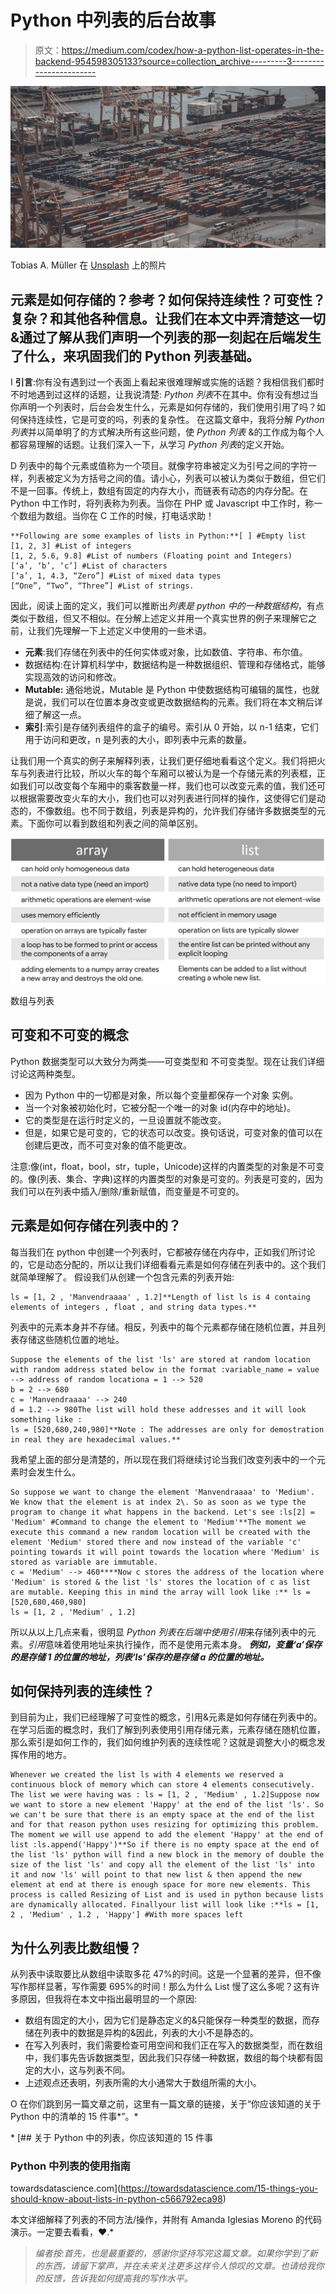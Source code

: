 # Python 中列表的后台故事

> 原文：<https://medium.com/codex/how-a-python-list-operates-in-the-backend-954598305133?source=collection_archive---------3----------------------->

![](img/5bd9ffeeac47eb9248b57014a8498499.png)

Tobias A. Müller 在 [Unsplash](https://unsplash.com/collections/9361351/fps-deck?utm_source=unsplash&utm_medium=referral&utm_content=creditCopyText) 上的照片

## 元素是如何存储的？参考？如何保持连续性？可变性？复杂？和其他各种信息。让我们在本文中弄清楚这一切&通过了解从我们声明一个列表的那一刻起在后端发生了什么，来巩固我们的 Python 列表基础。

I **引言**:你有没有遇到过一个表面上看起来很难理解或实施的话题？我相信我们都时不时地遇到过这样的话题，让我说清楚: *Python 列表*不在其中。你有没有想过当你声明一个列表时，后台会发生什么，元素是如何存储的，我们使用引用了吗？如何保持连续性，它是可变的吗，列表的复杂性。
在这篇文章中，我将分解 *Python 列表*并以简单明了的方式解决所有这些问题，使 *Python 列表* &的工作成为每个人都容易理解的话题。让我们深入一下，从学习 *Python 列表*的定义开始。

D 列表中的每个元素或值称为一个项目。就像字符串被定义为引号之间的字符一样，列表被定义为方括号之间的值。请小心，列表可以被认为类似于数组，但它们不是一回事。传统上，数组有固定的内存大小，而链表有动态的内存分配。在 Python 中工作时，将列表称为列表。当你在 PHP 或 Javascript 中工作时，称一个数组为数组。当你在 C 工作的时候，打电话求助！

```
**Following are some examples of lists in Python:**[ ] #Empty list
[1, 2, 3] #List of integers
[1, 2, 5.6, 9.8] #List of numbers (Floating point and Integers)
[‘a’, ‘b’, ‘c’] #List of characters
[‘a’, 1, 4.3, “Zero”] #List of mixed data types
[“One”, “Two”, “Three”] #List of strings.
```

因此，阅读上面的定义，我们可以推断出*列表是 python 中的一种数据结构*，有点类似于数组，但又不相似。在分解上述定义并用一个真实世界的例子来理解它之前，让我们先理解一下上述定义中使用的一些术语。

*   **元素**:我们存储在列表中的任何实体或对象，比如数值、字符串、布尔值。
*   数据结构:在计算机科学中，数据结构是一种数据组织、管理和存储格式，能够实现高效的访问和修改。
*   **Mutable:** 通俗地说，Mutable 是 Python 中使数据结构可编辑的属性，也就是说，我们可以在位置本身改变或更改数据结构的元素。我们将在本文稍后详细了解这一点。
*   **索引**:索引是存储列表组件的盒子的编号。索引从 0 开始，以 n-1 结束，它们用于访问和更改，n 是列表的大小，即列表中元素的数量。

让我们用一个真实的例子来解释列表，让我们更仔细地看看这个定义。我们将把火车与列表进行比较，所以火车的每个车厢可以被认为是一个存储元素的列表框，正如我们可以改变每个车厢中的乘客数量一样，我们也可以改变元素的值，我们还可以根据需要改变火车的大小，我们也可以对列表进行同样的操作，这使得它们是动态的，不像数组。也不同于数组，列表是异构的，允许我们存储许多数据类型的元素。下面你可以看到数组和列表之间的简单区别。

![](img/56382391c295b796eb138b86127cb3ad.png)

数组与列表

## 可变和不可变的概念

Python 数据类型可以大致分为两类——可变类型和
不可变类型。现在让我们详细讨论这两种类型。

*   因为 Python 中的一切都是对象，所以每个变量都保存一个对象
    实例。
*   当一个对象被初始化时，它被分配一个唯一的对象 id(内存中的地址)。
*   它的类型是在运行时定义的，一旦设置就不能改变。
*   但是，如果它是可变的，它的状态可以改变。换句话说，可变对象的值可以在创建后更改，而不可变对象的值不能更改。

注意:像(int，float，bool，str，tuple，Unicode)这样的内置类型的对象是不可变的。像(列表、集合、字典)这样的内置类型的对象是可变的。列表是可变的，因为我们可以在列表中插入/删除/重新赋值，而变量是不可变的。

## 元素是如何存储在列表中的？

每当我们在 python 中创建一个列表时，它都被存储在内存中，正如我们所讨论的，它是动态分配的，所以让我们详细看看元素是如何存储在列表中的。这个我们就简单理解了。
假设我们从创建一个包含元素的列表开始:

```
ls = [1, 2 , 'Manvendraaaa' , 1.2]**Length of list ls is 4 containg elements of integers , float , and string data types.** 
```

列表中的元素本身并不存储。相反，列表中的每个元素都存储在随机位置，并且列表存储这些随机位置的地址。

```
Suppose the elements of the list 'ls' are stored at random location with random address stated below in the format :variable_name = value --> address of random locationa = 1 --> 520
b = 2 --> 680
c = 'Manvendraaaa' --> 240
d = 1.2 --> 980The list will hold these addresses and it will look something like :
ls = [520,680,240,980]**Note : The addresses are only for demostration in real they are hexadecimal values.**
```

我希望上面的部分是清楚的，所以现在我们将继续讨论当我们改变列表中的一个元素时会发生什么。

```
So suppose we want to change the element 'Manvendraaaa' to 'Medium'. We know that the element is at index 2\. So as soon as we type the program to change it what happens in the backend. Let's see :ls[2] = 'Medium' #Command to change the element to 'Medium'**The moment we execute this command a new random location will be created with the element 'Medium' stored there and now instead of the variable 'c' pointing towards it will point towards the location where 'Medium' is stored as variable are immutable.
c = 'Medium' --> 460****Now c stores the address of the location where 'Medium' is stored & the list 'ls' stores the location of c as list are mutable. Keeping this in mind the array will look like :** ls = [520,680,460,980]
ls = [1, 2 , 'Medium' , 1.2]
```

所以从以上几点来看，很明显 *Python 列表在后端中使用引用*来存储列表中的元素。*引用*意味着使用地址来执行操作，而不是使用元素本身。 ***例如，变量‘a’保存的是存储 1 的位置的地址，列表‘ls’保存的是存储 a 的位置的地址。***

## 如何保持列表的连续性？

到目前为止，我们已经理解了可变性的概念，引用&元素是如何存储在列表中的。在学习后面的概念时，我们了解到列表使用引用存储元素，元素存储在随机位置，那么索引是如何工作的，我们如何维护列表的连续性呢？这就是调整大小的概念发挥作用的地方。

```
Whenever we created the list ls with 4 elements we reserved a continuous block of memory which can store 4 elements consecutively. The list we were having was : ls = [1, 2 , 'Medium' , 1.2]Suppose now we want to store a new element 'Happy' at the end of the list 'ls'. So we can't be sure that there is an empty space at the end of the list and for that reason python uses resizing for optimizing this problem. The moment we will use append to add the element 'Happy' at the end of list :ls.append('Happy')**So if there is no empty space at the end of the list 'ls' python will find a new block in the memory of double the size of the list 'ls' and copy all the element of the list 'ls' into it and now 'ls' will point to that new list & then append the new element at end at there is enough space for more new elements. This process is called Resizing of List and is used in python because lists are dynamically allocated. Finallyour list will look like :**ls = [1, 2 , 'Medium' , 1.2 , 'Happy'] #With more spaces left
```

## 为什么列表比数组慢？

从列表中读取要比从数组中读取多花 47%的时间。这是一个显著的差异，但不像写作那样显著，写作需要 695%的时间！那么为什么 List 慢了这么多呢？这有许多原因，但我将在本文中指出最明显的一个原因:

*   数组有固定的大小，因为它们是静态定义的&只能保存一种类型的数据，而存储在列表中的数据是异构的&因此，列表的大小不是静态的。
*   在写入列表时，我们需要检查可用空间和我们正在写入的数据类型，而在数组中，我们事先告诉数据类型，因此我们只存储一种数据，数组的每个块都有固定的大小，这与列表不同。
*   上述观点还表明，列表所需的大小通常大于数组所需的大小。

O 在你们跳到另一篇文章之前，这里有一篇文章的链接，关于“你应该知道的关于 Python 中的清单的 15 件事*”。*

*[](https://towardsdatascience.com/15-things-you-should-know-about-lists-in-python-c566792eca98) [## 关于 Python 中的列表，你应该知道的 15 件事

### Python 中列表的使用指南

towardsdatascience.com](https://towardsdatascience.com/15-things-you-should-know-about-lists-in-python-c566792eca98) 

本文详细解释了列表的不同方法/操作，并附有 Amanda Iglesias Moreno 的代码演示。一定要去看看，❤.* 

> *编者按:首先，也是最重要的，感谢你坚持写完这篇文章。如果你学到了新的东西，请留下掌声，并在未来关注更多这样令人惊叹的文章。也请给我你的反馈，告诉我如何提高我的写作水平。*